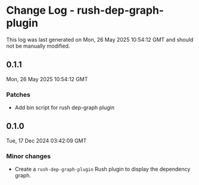# Change Log - rush-dep-graph-plugin

This log was last generated on Mon, 26 May 2025 10:54:12 GMT and should not be manually modified.

## 0.1.1
Mon, 26 May 2025 10:54:12 GMT

### Patches

- Add bin script for rush dep-graph plugin

## 0.1.0
Tue, 17 Dec 2024 03:42:09 GMT

### Minor changes

- Create a `rush-dep-graph-plugin` Rush plugin to display the dependency graph.

